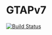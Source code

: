 # GTAPv7

[![Build Status](https://github.com/mivanic/GTAPv7.jl/actions/workflows/CI.yml/badge.svg?branch=master)](https://github.com/mivanic/GTAPv7.jl/actions/workflows/CI.yml?query=branch%3Amaster)
